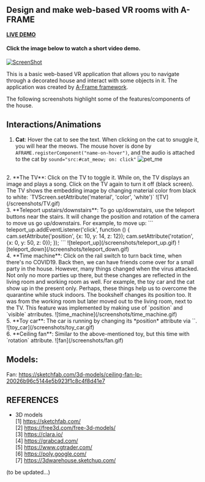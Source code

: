Design and make web-based VR rooms with A-FRAME
---
[**LIVE DEMO** ](https://chaupmcs.github.io/aframe_vr_room/)

#### Click the image below to watch a short video demo.
[![ScreenShot](/screenshots/beginning_scene.png)](https://www.youtube.com/watch?v=JHhUk9zAGJ0&t)


This is a basic web-based VR application that allows you to navigate through a decorated house and interact with some objects in it. 
The application was created by [A-Frame framework](https://aframe.io/).

The following screenshots highlight some of the features/components of the house.

## Interactions/Animations
1. **Cat**: Hover the cat to see the text. When clicking on the cat to snuggle it, you will hear the meows.
The mouse hover is done by `AFRAME.registerComponent("name-on-hover")`, and the audio is attached to the cat by `sound="src:#cat_meow; on: click"`
![pet_me](/screenshots/pet_me.gif)

<br>
2. **The TV**: Click on the TV to toggle it. While on, the TV displays an image and plays a song. Click on the TV again to turn it off (black screen). The TV shows the embedding image by changing material color from black to white: `TVScreen.setAttribute('material', 'color', 'white')`
![TV](/screenshots/TV.gif)

<br>
3. **Teleport upstairs/downstairs**: To go up/downstairs, use the teleport buttons near the stairs. 
It will change the position and rotation of the camera to move us go up/downstairs. 
For example, to move up:
```
teleport_up.addEventListener('click', function () {
        cam.setAttribute('position', {x: 10, y: 14, z: 12});
        cam.setAttribute('rotation', {x: 0, y: 50, z: 0});
    });
```
![teleport_up](/screenshots/teleport_up.gif)
![teleport_down](/screenshots/teleport_down.gif)

<br>
4. **Time machine**: Click on the rail switch to turn back time, when there's no COVID19. 
Back then, we can have friends come over for a small party in the house. 
However, many things changed when the virus attacked. 
Not only no more parties up there, but these changes are reflected in the living room and working room as well. 
For example, the toy car and the cat show up in the present only. Perhaps, these things help us to overcome the quarantine while stuck indoors.
The bookshelf changes its position too. It was from the working room but later moved out to the living room, next to the TV.
This feature was implemented by making use of `position` and `visible` atrributes. 
![time_machine](/screenshots/time_machine.gif)

<br>
5. **Toy car**: The car is running by changing its *position* attribute via `<a-animation>`.
![toy_car](/screenshots/toy_car.gif)

<br>
6. **Ceiling fan**: Similar to the above-mentioned toy, but this time with `rotation` attribute.
![fan](/screenshots/fan.gif)


## Models:
Fan: https://sketchfab.com/3d-models/ceiling-fan-lp-20026b96c5144e5b923f1c8c4f8d41e7

## REFERENCES
- 3D models  
[1] https://sketchfab.com/  
[2] https://free3d.com/free-3d-models/  
[3] https://clara.io/  
[4] https://grabcad.com/  
[5] https://www.cgtrader.com/  
[6] https://poly.google.com/  
[7] https://3dwarehouse.sketchup.com/  


(to be updated...)
